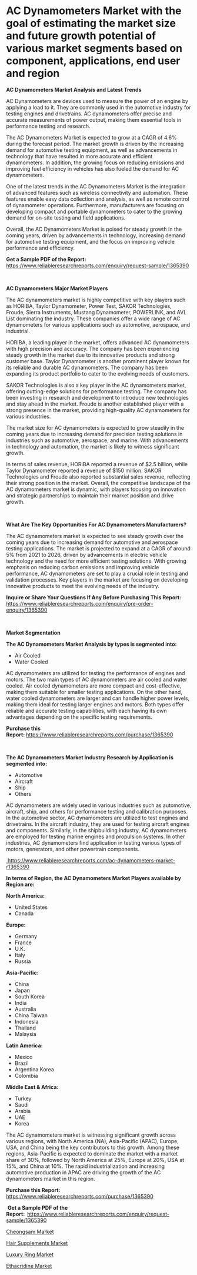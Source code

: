 <p><h1>AC Dynamometers Market with the goal of estimating the market size and future growth potential of various market segments based on component, applications, end user and region</h1></p><p><strong>AC Dynamometers Market Analysis and Latest Trends</strong></p>
<p><p>AC Dynamometers are devices used to measure the power of an engine by applying a load to it. They are commonly used in the automotive industry for testing engines and drivetrains. AC dynamometers offer precise and accurate measurements of power output, making them essential tools in performance testing and research.</p><p>The AC Dynamometers Market is expected to grow at a CAGR of 4.6% during the forecast period. The market growth is driven by the increasing demand for automotive testing equipment, as well as advancements in technology that have resulted in more accurate and efficient dynamometers. In addition, the growing focus on reducing emissions and improving fuel efficiency in vehicles has also fueled the demand for AC dynamometers.</p><p>One of the latest trends in the AC Dynamometers Market is the integration of advanced features such as wireless connectivity and automation. These features enable easy data collection and analysis, as well as remote control of dynamometer operations. Furthermore, manufacturers are focusing on developing compact and portable dynamometers to cater to the growing demand for on-site testing and field applications.</p><p>Overall, the AC Dynamometers Market is poised for steady growth in the coming years, driven by advancements in technology, increasing demand for automotive testing equipment, and the focus on improving vehicle performance and efficiency.</p></p>
<p><strong>Get a Sample PDF of the Report:&nbsp;</strong> <a href="https://www.reliableresearchreports.com/enquiry/request-sample/1365390">https://www.reliableresearchreports.com/enquiry/request-sample/1365390</a></p>
<p>&nbsp;</p>
<p><strong>AC Dynamometers Major Market Players</strong></p>
<p><p>The AC dynamometers market is highly competitive with key players such as HORIBA, Taylor Dynamometer, Power Test, SAKOR Technologies, Froude, Sierra Instruments, Mustang Dynamometer, POWERLINK, and AVL List dominating the industry. These companies offer a wide range of AC dynamometers for various applications such as automotive, aerospace, and industrial.</p><p>HORIBA, a leading player in the market, offers advanced AC dynamometers with high precision and accuracy. The company has been experiencing steady growth in the market due to its innovative products and strong customer base. Taylor Dynamometer is another prominent player known for its reliable and durable AC dynamometers. The company has been expanding its product portfolio to cater to the evolving needs of customers.</p><p>SAKOR Technologies is also a key player in the AC dynamometers market, offering cutting-edge solutions for performance testing. The company has been investing in research and development to introduce new technologies and stay ahead in the market. Froude is another established player with a strong presence in the market, providing high-quality AC dynamometers for various industries.</p><p>The market size for AC dynamometers is expected to grow steadily in the coming years due to increasing demand for precision testing solutions in industries such as automotive, aerospace, and marine. With advancements in technology and automation, the market is likely to witness significant growth.</p><p>In terms of sales revenue, HORIBA reported a revenue of $2.5 billion, while Taylor Dynamometer reported a revenue of $150 million. SAKOR Technologies and Froude also reported substantial sales revenue, reflecting their strong position in the market. Overall, the competitive landscape of the AC dynamometers market is dynamic, with players focusing on innovation and strategic partnerships to maintain their market position and drive growth.</p></p>
<p>&nbsp;</p>
<p><strong>What Are The Key Opportunities For AC Dynamometers Manufacturers?</strong></p>
<p><p>The AC dynamometers market is expected to see steady growth over the coming years due to increasing demand for automotive and aerospace testing applications. The market is projected to expand at a CAGR of around 5% from 2021 to 2026, driven by advancements in electric vehicle technology and the need for more efficient testing solutions. With growing emphasis on reducing carbon emissions and improving vehicle performance, AC dynamometers are set to play a crucial role in testing and validation processes. Key players in the market are focusing on developing innovative products to meet the evolving needs of the industry.</p></p>
<p><strong>Inquire or Share Your Questions If Any Before Purchasing This Report:</strong> <a href="https://www.reliableresearchreports.com/enquiry/pre-order-enquiry/1365390">https://www.reliableresearchreports.com/enquiry/pre-order-enquiry/1365390</a></p>
<p>&nbsp;</p>
<p><strong>Market Segmentation</strong></p>
<p><strong>The AC Dynamometers Market Analysis by types is segmented into:</strong></p>
<p><ul><li>Air Cooled</li><li>Water Cooled</li></ul></p>
<p><p>AC dynamometers are utilized for testing the performance of engines and motors. The two main types of AC dynamometers are air cooled and water cooled. Air cooled dynamometers are more compact and cost-effective, making them suitable for smaller testing applications. On the other hand, water cooled dynamometers are larger and can handle higher power levels, making them ideal for testing larger engines and motors. Both types offer reliable and accurate testing capabilities, with each having its own advantages depending on the specific testing requirements.</p></p>
<p><strong>Purchase this Report:&nbsp;</strong><a href="https://www.reliableresearchreports.com/purchase/1365390">https://www.reliableresearchreports.com/purchase/1365390</a></p>
<p>&nbsp;</p>
<p><strong>The AC Dynamometers Market Industry Research by Application is segmented into:</strong></p>
<p><ul><li>Automotive</li><li>Aircraft</li><li>Ship</li><li>Others</li></ul></p>
<p><p>AC dynamometers are widely used in various industries such as automotive, aircraft, ship, and others for performance testing and calibration purposes. In the automotive sector, AC dynamometers are utilized to test engines and drivetrains. In the aircraft industry, they are used for testing aircraft engines and components. Similarly, in the shipbuilding industry, AC dynamometers are employed for testing marine engines and propulsion systems. In other industries, AC dynamometers find application in testing various types of motors, generators, and other powertrain components.</p></p>
<p><a href="https://www.reliableresearchreports.com/ac-dynamometers-market-r1365390">&nbsp;https://www.reliableresearchreports.com/ac-dynamometers-market-r1365390</a></p>
<p><strong>In terms of Region, the AC Dynamometers Market Players available by Region are:</strong></p>
<p>
    <p> <strong> North America: </strong>
        <ul>
            <li>United States</li>
            <li>Canada</li>
        </ul>
        </p> 
    <p> <strong> Europe: </strong>
        <ul>
            <li>Germany</li>
            <li>France</li>
            <li>U.K.</li>
            <li>Italy</li>
            <li>Russia</li>
        </ul>
        </p> 
    <p> <strong> Asia-Pacific: </strong>
        <ul>
            <li>China</li>
            <li>Japan</li>
            <li>South Korea</li>
            <li>India</li>
            <li>Australia</li>
            <li>China Taiwan</li>
            <li>Indonesia</li>
            <li>Thailand</li>
            <li>Malaysia</li>
        </ul>
        </p> 
    <p> <strong> Latin America: </strong>
        <ul>
            <li>Mexico</li>
            <li>Brazil</li>
            <li>Argentina Korea</li>
            <li>Colombia</li>
        </ul>
        </p> 
    <p> <strong> Middle East & Africa: </strong>
        <ul>
            <li>Turkey</li>
            <li>Saudi</li>
            <li>Arabia</li>
            <li>UAE</li>
            <li>Korea</li>
        </ul>
    </p>
    </p>
<p><p>The AC dynamometers market is witnessing significant growth across various regions, with North America (NA), Asia-Pacific (APAC), Europe, USA, and China being the key contributors to this growth. Among these regions, Asia-Pacific is expected to dominate the market with a market share of 30%, followed by North America at 25%, Europe at 20%, USA at 15%, and China at 10%. The rapid industrialization and increasing automotive production in APAC are driving the growth of the AC dynamometers market in this region.</p></p>
<p><strong>Purchase this Report: </strong><a href="https://www.reliableresearchreports.com/purchase/1365390">https://www.reliableresearchreports.com/purchase/1365390</a></p>
<p>&nbsp;<strong>Get a Sample PDF of the Report:&nbsp;&nbsp;</strong><a href="https://www.reliableresearchreports.com/enquiry/request-sample/1365390">https://www.reliableresearchreports.com/enquiry/request-sample/1365390</a></p>
<p><strong></strong></p>
<p><p><a href="https://www.linkedin.com/pulse/global-cheongsam-market-analysis-trends-forecasts-growth-84frc">Cheongsam Market</a></p><p><a href="https://github.com/Sherrillcrooksxa8i18ucf2m/Market-Research-Report-List-3/blob/main/hair-supplements-market.md">Hair Supplements Market</a></p><p><a href="https://www.linkedin.com/pulse/luxury-ring-market-size-segmentation-trends-growth-analysis-forecast-2fjmc">Luxury Ring Market</a></p><p><a href="https://github.com/AlysaLedner2023/Market-Research-Report-List-2/blob/main/ethacridine-market.md">Ethacridine Market</a></p></p>